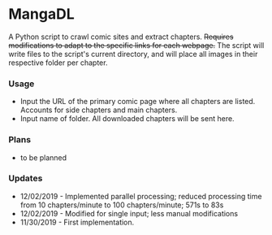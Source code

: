 # MangaDL
A Python script to crawl comic sites and extract chapters. ~~Requires modifications to adapt to the specific links for each webpage.~~ The script will write files to the script's current directory, and will place all images in their respective folder per chapter.

### Usage

* Input the URL of the primary comic page where all chapters are listed. Accounts for side chapters and main chapters.
* Input name of folder. All downloaded chapters will be sent here.

### Plans

* to be planned

### Updates

* 12/02/2019 - Implemented parallel processing; reduced processing time from 10 chapters/minute to 100 chapters/minute; 571s to 83s
* 12/02/2019 - Modified for single input; less manual modifications 
* 11/30/2019 - First implementation.
